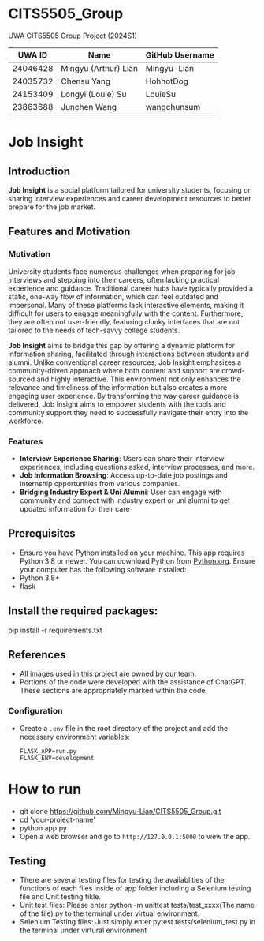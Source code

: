 # CITS5505_Group
UWA CITS5505 Group Project (2024S1)

| UWA ID     | Name                 | GitHub Username  |
|------------|----------------------|------------------|
| 24046428   | Mingyu (Arthur) Lian | Mingyu-Lian      |
| 24035732   | Chensu Yang          | HohhotDog        |
| 24153409   | Longyi (Louie) Su    | LouieSu          |
| 23863688   | Junchen Wang         | wangchunsum      |
# Job Insight
## Introduction

**Job Insight** is a social platform tailored for university students, focusing on sharing interview experiences and career development resources to better prepare for the job market.

## Features and Motivation

### Motivation
University students face numerous challenges when preparing for job interviews and stepping into their careers, often lacking practical experience and guidance. Traditional career hubs have typically provided a static, one-way flow of information, which can feel outdated and impersonal. Many of these platforms lack interactive elements, making it difficult for users to engage meaningfully with the content. Furthermore, they are often not user-friendly, featuring clunky interfaces that are not tailored to the needs of tech-savvy college students.

**Job Insight** aims to bridge this gap by offering a dynamic platform for information sharing, facilitated through interactions between students and alumni. Unlike conventional career resources, Job Insight emphasizes a community-driven approach where both content and support are crowd-sourced and highly interactive. This environment not only enhances the relevance and timeliness of the information but also creates a more engaging user experience. By transforming the way career guidance is delivered, Job Insight aims to empower students with the tools and community support they need to successfully navigate their entry into the workforce.

### Features

- **Interview Experience Sharing**: Users can share their interview experiences, including questions asked, interview processes, and more.
- **Job Information Browsing**: Access up-to-date job postings and internship opportunities from various companies.
- **Bridging Industry Expert & Uni Alumni**: User can engage with community and connect with industry expert or uni alumni to get updated information for their care

## Prerequisites
- Ensure you have Python installed on your machine. This app requires Python 3.8 or newer. 
You can download Python from [Python.org](https://www.python.org/downloads/).
Ensure your computer has the following software installed:
- Python 3.8+
- flask

## Install the required packages:
   pip install -r requirements.txt

## References
- All images used in this project are owned by our team.
- Portions of the code were developed with the assistance of ChatGPT. These sections are appropriately marked within the code.

### Configuration

- Create a `.env` file in the root directory of the project and add the necessary environment variables:
  ```plaintext
  FLASK_APP=run.py
  FLASK_ENV=development

# How to run
- git clone https://github.com/Mingyu-Lian/CITS5505_Group.git
- cd 'your-project-name'
- python app.py
- Open a web browser and go to `http://127.0.0.1:5000` to view the app.

## Testing
- There are several testing files for testing the availablities of the functions of each files inside of app folder including a Selenium testing file and Unit testing fikle.
- Unit test files: Please enter python -m unittest tests/test_xxxx(The name of the file).py to the terminal under virtual environment.
- Selenium Testing files: Just simply enter pytest tests/selenium_test.py in the terminal under virtural environment 
